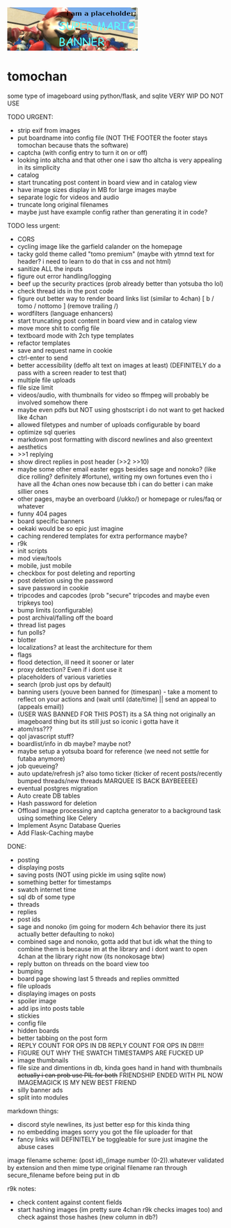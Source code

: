 ![silly mario banner that says "i am a placeholder: SUPER MARIO BANNER" and the picture is a bunch of fucked up marios in gm_construct](static/banners/placeholderbanner.png)
# tomochan

some type of imageboard using python/flask, and sqlite
VERY WIP DO NOT USE

TODO URGENT:
- strip exif from images
- put boardname into config file (NOT THE FOOTER the footer stays tomochan because thats the software)
- captcha (with config entry to turn it on or off)
- looking into altcha and that other one i saw tho altcha is very appealing in its simplicity
- catalog
- start truncating post content in board view and in catalog view
- have image sizes display in MB for large images maybe
- separate logic for videos and audio
- truncate long original filenames
- maybe just have example config rather than generating it in code?
  
TODO less urgent:
- CORS
- cycling image like the garfield calander on the homepage
- tacky gold theme called "tomo premium" (maybe with ytmnd text for header? i need to learn to do that in css and not html)
- sanitize ALL the inputs
- figure out error handling/logging
- beef up the security practices (prob already better than yotsuba tho lol)
- check thread ids in the post code
- figure out better way to render board links list (similar to 4chan) [ b / tomo / nottomo ] (remove trailing /)
- wordfilters (language enhancers)
- start truncating post content in board view and in catalog view
- move more shit to config file
- textboard mode with 2ch type templates
- refactor templates
- save and request name in cookie
- ctrl-enter to send
- better accessibility (deffo alt text on images at least) (DEFINITELY do a pass with a screen reader to test that)
- multiple file uploads
- file size limit
- videos/audio, with thumbnails for video so ffmpeg will probably be involved somehow there
- maybe even pdfs but NOT using ghostscript i do not want to get hacked like 4chan
- allowed filetypes and number of uploads configurable by board
- optimize sql queries
- markdown post formatting with discord newlines and also greentext
- aesthetics
- \>\>1 replying
- show direct replies in post header (\>\>2 \>\>10)
- maybe some other email easter eggs besides sage and nonoko? (like dice rolling? definitely #fortune), writing my own fortunes even tho i have all the 4chan ones now because tbh i can do better i can make sillier ones
- other pages, maybe an overboard (/ukko/) or homepage or rules/faq or whatever
- funny 404 pages
- board specific banners
- oekaki would be so epic just imagine
- caching rendered templates for extra performance maybe?
- r9k
- init scripts
- mod view/tools
- mobile, just mobile
- checkbox for post deleting and reporting
- post deletion using the password
- save password in cookie
- tripcodes and capcodes (prob "secure" tripcodes and maybe even tripkeys too)
- bump limits (configurable)
- post archival/falling off the board
- thread list pages
- fun polls?
- blotter
- localizations? at least the architecture for them
- flags
- flood detection, ill need it sooner or later
- proxy detection? Even if i dont use it
- placeholders of various varieties
- search (prob just ops by default)
- banning users (youve been banned for (timespan) - take a moment to reflect on your actions and (wait until (date/time) || send an appeal to (appeals email))
- (USER WAS BANNED FOR THIS POST) its a SA thing not originally an imageboard thing but its still just so iconic i gotta have it
- atom/rss???
- qol javascript stuff?
- boardlist/info in db maybe? maybe not?
- maybe setup a yotsuba board for reference (we need not settle for futaba anymore)
- job queueing?
- auto update/refresh js? also tomo ticker (ticker of recent posts/recently bumped threads/new threads MARQUEE IS BACK BAYBEEEEE)
- eventual postgres migration
- Auto create DB tables
- Hash password for deletion
- Offload image processing and captcha generator to a background task using something like Celery
- Implement Async Database Queries
- Add Flask-Caching maybe

DONE:
- posting
- displaying posts
- saving posts (NOT using pickle im using sqlite now)
- something better for timestamps
- swatch internet time
- sql db of some type
- threads
- replies
- post ids
- sage and nonoko (im going for modern 4ch behavior there its just actually better defaulting to noko)
- combined sage and nonoko, gotta add that but idk what the thing to combine them is because im at the library and i dont want to open 4chan at the library right now (its nonokosage btw)
- reply button on threads on the board view too
- bumping
- board page showing last 5 threads and replies ommitted
- file uploads
- displaying images on posts
- spoiler image
- add ips into posts table
- stickies
- config file
- hidden boards
- better tabbing on the post form
- REPLY COUNT FOR OPS IN DB REPLY COUNT FOR OPS IN DB!!!!
- FIGURE OUT WHY THE SWATCH TIMESTAMPS ARE FUCKED UP
- image thumbnails
- file size and dimentions in db, kinda goes hand in hand with thumbnails ~~actually i can prob use PIL for both~~ FRIENDSHIP ENDED WITH PIL NOW IMAGEMAGICK IS MY NEW BEST FRIEND
- silly banner ads
- split into modules

markdown things:
- discord style newlines, its just better esp for this kinda thing
- no embedding images sorry you got the file uploader for that
- fancy links will DEFINITELY be toggleable for sure just imagine the abuse cases

image filename scheme:
(post id)_(image number (0-2)).whatever
validated by extension and then mime type
original filename ran through secure_filename before being put in db


r9k notes:
- check content against content fields
- start hashing images (im pretty sure 4chan r9k checks images too) and check against those hashes (new column in db?)
